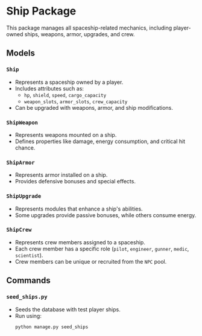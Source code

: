# Ship Package

This package manages all spaceship-related mechanics, including player-owned ships, weapons, armor, upgrades, and crew.

## Models

### `Ship`
- Represents a spaceship owned by a player.
- Includes attributes such as:
  - `hp`, `shield`, `speed`, `cargo_capacity`
  - `weapon_slots`, `armor_slots`, `crew_capacity`
- Can be upgraded with weapons, armor, and ship modifications.

### `ShipWeapon`
- Represents weapons mounted on a ship.
- Defines properties like damage, energy consumption, and critical hit chance.

### `ShipArmor`
- Represents armor installed on a ship.
- Provides defensive bonuses and special effects.

### `ShipUpgrade`
- Represents modules that enhance a ship's abilities.
- Some upgrades provide passive bonuses, while others consume energy.

### `ShipCrew`
- Represents crew members assigned to a spaceship.
- Each crew member has a specific role (`pilot`, `engineer`, `gunner`, `medic`, `scientist`).
- Crew members can be unique or recruited from the `NPC` pool.

## Commands

### `seed_ships.py`
- Seeds the database with test player ships.
- Run using:
  ```bash
  python manage.py seed_ships